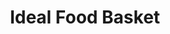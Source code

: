 ---
title: "Ideal Food Basket"
url: /brooklyn/ideal-food-basket-brooklyn-avenue/
shop: Supermarkt
---